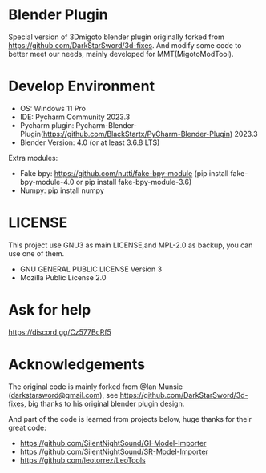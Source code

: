 # Blender Plugin
Special version of 3Dmigoto blender plugin originally forked from https://github.com/DarkStarSword/3d-fixes.
And modify some code to better meet our needs, mainly developed for MMT(MigotoModTool).

# Develop Environment
- OS: Windows 11 Pro
- IDE: Pycharm Community 2023.3
- Pycharm plugin: Pycharm-Blender-Plugin(https://github.com/BlackStartx/PyCharm-Blender-Plugin) 2023.3
- Blender Version: 4.0 (or at least 3.6.8 LTS)

Extra modules: 
- Fake bpy: https://github.com/nutti/fake-bpy-module (pip install fake-bpy-module-4.0 or pip install fake-bpy-module-3.6)
- Numpy: pip install numpy

# LICENSE
This project use GNU3 as main LICENSE,and MPL-2.0 as backup, you can use one of them.
- GNU GENERAL PUBLIC LICENSE Version 3
- Mozilla Public License 2.0

# Ask for help
https://discord.gg/Cz577BcRf5

# Acknowledgements
The original code is mainly forked from @Ian Munsie (darkstarsword@gmail.com),
see https://github.com/DarkStarSword/3d-fixes,
big thanks to his original blender plugin design.

And part of the code is learned from projects below, huge thanks for their great code:
- https://github.com/SilentNightSound/GI-Model-Importer
- https://github.com/SilentNightSound/SR-Model-Importer
- https://github.com/leotorrez/LeoTools
